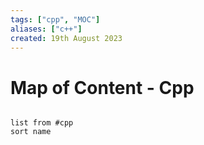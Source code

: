 ```yaml
---
tags: ["cpp", "MOC"]
aliases: ["c++"]
created: 19th August 2023
---
```


# Map of Content - Cpp

```dataview

list from #cpp
sort name

```